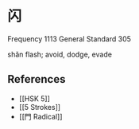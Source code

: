 # 闪
Frequency 1113
General Standard 305

shǎn
flash; avoid, dodge, evade

## References
- [[HSK 5]]
- [[5 Strokes]]
- [[門 Radical]]